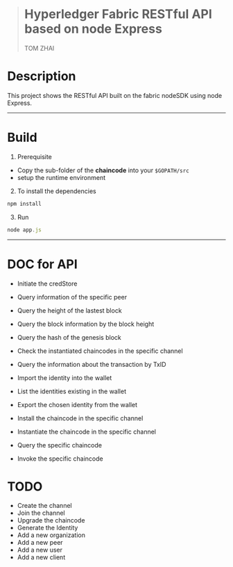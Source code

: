 > # Hyperledger Fabric RESTful API based on node Express
> TOM ZHAI

# Description
This project shows the RESTful API built on the fabric nodeSDK using node Express.
***
# Build
1. Prerequisite 
  * Copy the sub-folder of the **chaincode**  into your `$GOPATH/src`
  * setup the runtime environment
2. To install the dependencies
```js
npm install
```
3. Run 

```js
node app.js
```



***
# DOC for API

* Initiate the credStore

* Query information of the specific peer
* Query the height of the lastest block
* Query the block information by the block height
* Query the hash of the genesis block
* Check the instantiated chaincodes in the specific channel
* Query the information about the transaction by TxID
* Import the identity into the wallet
* List the identities existing in the wallet
* Export the chosen identity from the wallet
* Install the chaincode in the specific channel
* Instantiate the chaincode in the specific channel
* Query the specific chaincode
* Invoke the specific chaincode

# TODO

* Create the channel
* Join the channel
* Upgrade the chaincode
* Generate the Identity
* Add a new organization
* Add a new peer
* Add a new user
* Add a new client